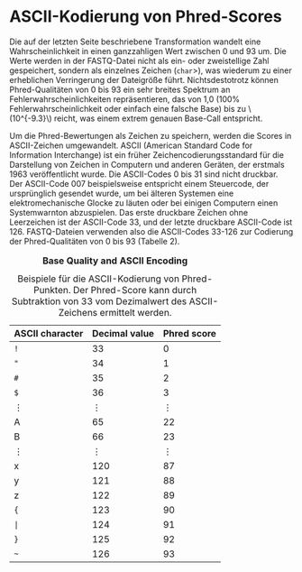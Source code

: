 # ASCII-Kodierung von Phred-Scores



Die auf der letzten Seite beschriebene Transformation wandelt eine Wahrscheinlichkeit in einen ganzzahligen Wert zwischen 0 und 93 um. Die Werte werden in der FASTQ-Datei nicht als ein- oder zweistellige Zahl gespeichert, sondern als einzelnes Zeichen (<code>char</code>>), was wiederum zu einer erheblichen Verringerung der Dateigröße führt. Nichtsdestotrotz können Phred-Qualitäten von 0 bis 93 ein sehr breites Spektrum an Fehlerwahrscheinlichkeiten repräsentieren, das von 1,0 (100% Fehlerwahrscheinlichkeit oder einfach eine falsche Base) bis zu \\(10^{-9.3}\\)
reicht, was einem extrem genauen Base-Call entspricht. 

Um die Phred-Bewertungen als Zeichen zu speichern, werden die Scores in ASCII-Zeichen umgewandelt. ASCII (American Standard Code for Information Interchange) ist ein früher Zeichencodierungsstandard für die Darstellung von Zeichen in Computern und anderen Geräten, der erstmals 1963 veröffentlicht wurde. Die ASCII-Codes 0 bis 31 sind nicht druckbar. Der ASCII-Code 007 beispielsweise entspricht einem Steuercode, der ursprünglich gesendet wurde, um bei älteren Systemen eine elektromechanische Glocke zu läuten oder bei einigen Computern einen Systemwarnton abzuspielen. Das erste druckbare Zeichen ohne Leerzeichen ist der ASCII-Code 33, und der letzte druckbare ASCII-Code ist 126. FASTQ-Dateien verwenden also die ASCII-Codes 33-126 zur Codierung der Phred-Qualitäten von 0 bis 93 (Tabelle 2).

<table>
    <caption id="tab:phred2ascii"><strong>Base Quality and ASCII Encoding</strong></caption>
    <thead>
        <tr>
            <th><strong>ASCII character</strong></th>
            <th><strong>Decimal value</strong></th>
            <th><strong>Phred score</strong></th>
        </tr>
    </thead>
    <tbody>
        <tr>
            <td><code>!</code></td>
            <td>33</td>
            <td>0</td>
        </tr>
        <tr>
            <td><code>"</code></td>
            <td>34</td>
            <td>1</td>
        </tr>
        <tr>
            <td><code>#</code></td>
            <td>35</td>
            <td>2</td>
        </tr>
        <tr>
            <td><code>$</code></td>
            <td>36</td>
            <td>3</td>
        </tr>
        <tr>
            <td>&vellip;</td>
            <td>&vellip;</td>
            <td>&vellip;</td>
        </tr>
        <tr>
            <td>A</td>
            <td>65</td>
            <td>22</td>
        </tr>
        <tr>
            <td>B</td>
            <td>66</td>
            <td>23</td>
        </tr>
        <tr>
            <td>&vellip;</td>
            <td>&vellip;</td>
            <td>&vellip;</td>
        </tr>
        <tr>
            <td>x</td>
            <td>120</td>
            <td>87</td>
        </tr>
        <tr>
            <td>y</td>
            <td>121</td>
            <td>88</td>
        </tr>
        <tr>
            <td>z</td>
            <td>122</td>
            <td>89</td>
        </tr>
        <tr>
            <td><code>{</code></td>
            <td>123</td>
            <td>90</td>
        </tr>
        <tr>
            <td><code>|</code></td>
            <td>124</td>
            <td>91</td>
        </tr>
        <tr>
            <td><code>}</code></td>
            <td>125</td>
            <td>92</td>
        </tr>
        <tr>
            <td><code>~</code></td>
            <td>126</td>
            <td>93</td>
        </tr>
    </tbody>
    <caption>Beispiele für die ASCII-Kodierung von Phred-Punkten. Der Phred-Score kann durch Subtraktion von 33 vom Dezimalwert des ASCII-Zeichens ermittelt werden.</caption>
</table>


